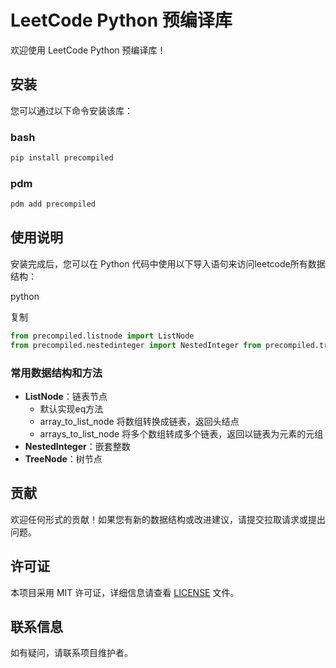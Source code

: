 # LeetCode Python 预编译库  
  
欢迎使用 LeetCode Python 预编译库！  
  
## 安装  
  
您可以通过以下命令安装该库：  
### bash  
``` sh
pip install precompiled  
```  
### pdm  
```sh  
pdm add precompiled
```  
  
  
## 使用说明  
  
安装完成后，您可以在 Python 代码中使用以下导入语句来访问leetcode所有数据结构：  
  
python  
  
复制  
  
  
```python  
from precompiled.listnode import ListNode  
from precompiled.nestedinteger import NestedInteger from precompiled.treenode import TreeNode`  
```  
### 常用数据结构和方法 
  
- **ListNode**：链表节点  
	- 默认实现eq方法
	- array_to_list_node 将数组转换成链表，返回头结点
	- arrays_to_list_node 将多个数组转成多个链表，返回以链表为元素的元组
- **NestedInteger**：嵌套整数  
- **TreeNode**：树节点  
  
  
## 贡献  
  
欢迎任何形式的贡献！如果您有新的数据结构或改进建议，请提交拉取请求或提出问题。  
  
## 许可证  
  
本项目采用 MIT 许可证，详细信息请查看 [LICENSE](https://github.com/zonewave/leetcode-precomiled/blob/master/LICENSE) 文件。  
  
## 联系信息  
  
如有疑问，请联系项目维护者。
